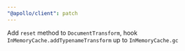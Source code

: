 ```yaml
---
"@apollo/client": patch
---
```


Add `reset` method to `DocumentTransform`, hook `InMemoryCache.addTypenameTransform` up to `InMemoryCache.gc`

